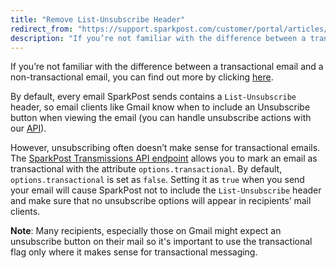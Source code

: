 ```yaml
---
title: "Remove List-Unsubscribe Header"
redirect_from: "https://support.sparkpost.com/customer/portal/articles/2458291-remove-list-unsubscribe-header"
description: "If you’re not familiar with the difference between a transactional email and a non transactional email you can find out more by clicking here By default every email Spark Post sends contains a List Unsubscribe header so email clients like Gmail know when to include an Unsubscribe button when viewing..."
---
```


If you’re not familiar with the difference between a transactional email and a non-transactional email, you can find out more by clicking [here](https://www.sparkpost.com/blog/commercial-transactional-emails-infographic/). 

By default, every email SparkPost sends contains a `List-Unsubscribe` header, so email clients like Gmail know when to include an Unsubscribe button when viewing the email (you can handle unsubscribe actions with our [API](https://developers.sparkpost.com/api/suppression-list)).

However, unsubscribing often doesn’t make sense for transactional emails. The [SparkPost Transmissions API endpoint](https://developers.sparkpost.com/api/transmissions) allows you to mark an email as transactional with the attribute `options.transactional`. By default, `options.transactional` is set as `false`. Setting it as `true` when you send your email will cause SparkPost not to include the `List-Unsubscribe` header and make sure that no unsubscribe options will appear in recipients’ mail clients.

**Note**: Many recipients, especially those on Gmail might expect an unsubscribe button on their mail so it's important to use the transactional flag only where it makes sense for transactional messaging.